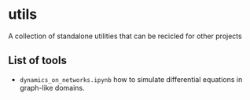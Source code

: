 # utils
A collection of standalone utilities that can be recicled for other projects

## List of tools
- ``dynamics_on_networks.ipynb`` how to simulate differential equations in graph-like domains.
